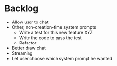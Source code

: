 # Backlog

- Allow user to chat
- Other, non-creation-time system prompts
  - Write a test for this new feature XYZ
  - Write the code to pass the test
  - Refactor
- Better draw chat
- Streaming
- Let user choose which system prompt he wanted

